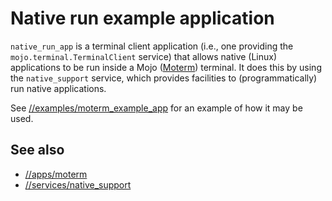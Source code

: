 # Native run example application

`native_run_app` is a terminal client application (i.e., one providing the
`mojo.terminal.TerminalClient` service) that allows native (Linux) applications
to be run inside a Mojo ([Moterm](../../apps/moterm)) terminal. It does this by
using the `native_support` service, which provides facilities to
(programmatically) run native applications.

See [//examples/moterm_example_app](../moterm_example_app) for an example of how
it may be used.

## See also

* [//apps/moterm](../../apps/moterm)
* [//services/native_support](../../services/native_support)
